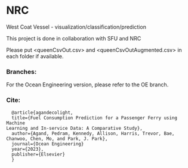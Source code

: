 # NRC
West Coat Vessel - visualization/classification/prediction


This project is done in collaboration with SFU and NRC

Please put <queenCsvOut.csv> and <queenCsvOutAugmented.csv> in each folder if available. 


### Branches:
For the Ocean Engineering version, please refer to the OE branch.

### Cite:

```
  @article{agandecolight,
  title={Fuel Consumption Prediction for a Passenger Ferry using Machine
Learning and In-service Data: A Comparative Study},
  author={Agand, Pedram, Kennedy, Allison, Harris, Trevor, Bae, Chanwoo, Chen, Mo, and Park, J. Park},
  journal={Ocean Engineering}
  year={2023},
  publisher={Elsevier}
  }
```


